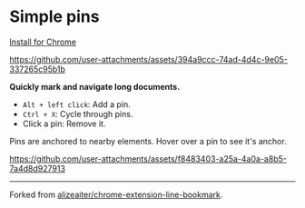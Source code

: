 # Simple pins 

[Install for Chrome](https://chromewebstore.google.com/detail/simple-pins/klofnpefjgkfeebcpgdindciliccgcec?hl=ja&gl=US)

https://github.com/user-attachments/assets/394a9ccc-74ad-4d4c-9e05-337265c95b1b

**Quickly mark and navigate long documents.**

* `Alt + left click`: Add a pin.
* `Ctrl + X`: Cycle through pins.
* Click a pin: Remove it.

Pins are anchored to nearby elements. Hover over a pin to see it's anchor.

https://github.com/user-attachments/assets/f8483403-a25a-4a0a-a8b5-7a4d8d927913

---

Forked from [alizeaiter/chrome-extension-line-bookmark](https://github.com/alizeaiter/chrome-extension-line-bookmark).

